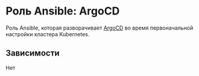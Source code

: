 # Роль Ansible: ArgoCD

Роль Ansible, которая разворачивает [ArgoCD](https://github.com/argoproj/argo-cd/) во время первоначальной настройки кластера Kubernetes.

## Зависимости

Нет
